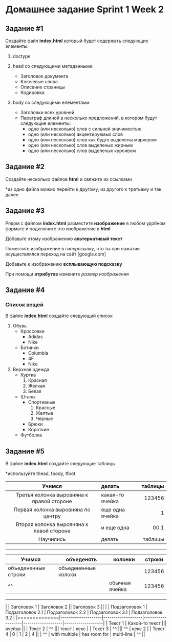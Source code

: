 # Домашнее задание Sprint 1 Week 2       

## Задание #1

Создайте файл **index.html** который будет содержать следующие элементы:

1. doctype
2. head со следующими метаданными:
    * Заголовок документа
    * Ключевые слова
    * Описание страницы
    * Кодировка

3. body со следующими елементами:
    * Заголовки всех уровней
    * Параграф длиной в несколько предложений, в котором будут следующие елементы:
        * одно (или несколько) слов с сильной значимостью
        * одно (или несколько) акцентируемых слов
        * одно (или несколько) слов как будто выделены маркером
        * одно (или несколько) слов выделеных жирным
        * одно (или несколько) слов выделеных курсивом

## Задание #2

Создайте несколько файлов **html** и свяжите их ссылками

*из одно файла можно перейти к другому, из другого к третьему и так далее

## Задание #3

Рядом с файлом **index.html** разместите **изображение** в любом удобном формате и подключите это изображение в **html**

Добавьте этому изображению **альтернативый текст**

Поместите изображение в *гиперссылку*, что ты при нажатии осуществлялся переход на сайт [google.com]

Добавьте к изображению **всплывающую подсказку**

При помощи **атрибутов** измените *размер изображения*

## Задание #4

### Список вещей

В файле **index.html** создайте следующий список

1. Обувь
    * Кроссовки
        * Adidas
        * Nike
    * Ботинки
        * Columbia
        * 4F
        * Nike
2. Верхная одежда
    * Куртка
        1. Красная
        2. Желкая
        3. Белая
    * Штаны
        * Спортивные
            1. Красные
            2. Желтые
            3. Черные
        * Брюки
        * Короткие
    * Футболка

## Задание #5

В файле **index.html** создайте следующие таблицы

*используйте thead, tbody, tfoot

|                  Учимся                   | делать          | таблицы |
| :---------------------------------------: | :-------------- | ------: |
| Третья колонка выровняна к правой стороне | какая-то ячейка |  123456 |
|    Первая колонка выровняна по центру     | еще одна ячейка |       1 |
| Вторая колонка выровняна к левой стороне  | и еще одна      |    00.1 |
| Научились                                 | делать          | таблицы |

___

|             Учимся        |  объеденять     | колонки | строки   |
| ------------------------- | --------------- | ------- | -------- |
|  объедененные строки      | объедененные колоки      || 123456   |
|  ^^                      || обычная ячейка            | 123456  ||

___

|              | Заголовок 1        | Заголовок 2                          || Заголовок 3                          ||
|              | Подзаголовок 1     | Подзаголовок 2.1  | Подзаголовок 2.2  | Подзаголовок 3.1  | Подзаголовок 3.2  |
|==============|--------------------|-------------------|-------------------|-------------------|-------------------|
| Текст 1      | Какой-то текст                                           ||| ячейка                               ||
| Текст 2      |       ^^                                                 ||| текст             | кекс              |
| Текст 3      |       ^^                                                 |||       ^^          | кекс 2            |
| Текст 4      |  0                                     |  1                |        2          |         4        ||
|  ^^          |  with multiple     |  has room for                         |   multi-line      |         ^^       ||

